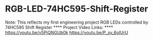 # RGB-LED-74HC595-Shift-Register
Note: This reflects my first engineering project
RGB LEDs controlled by 74HC595 Shift Register
**** Project Video Links: ****
https://youtu.be/v5PjQNGUb0k
https://youtu.be/P_sy_6olUrU
